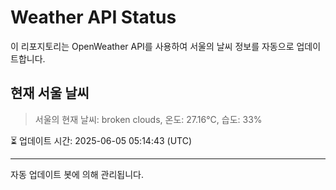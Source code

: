 
# Weather API Status

이 리포지토리는 OpenWeather API를 사용하여 서울의 날씨 정보를 자동으로 업데이트합니다.

## 현재 서울 날씨
> 서울의 현재 날씨: broken clouds, 온도: 27.16°C, 습도: 33%

⏳ 업데이트 시간: 2025-06-05 05:14:43 (UTC)

---
자동 업데이트 봇에 의해 관리됩니다.
